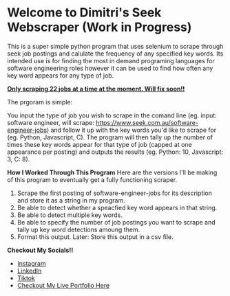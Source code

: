 # Welcome to Dimitri's Seek Webscraper (Work in Progress)

This is a super simple python program that uses selenium to scrape through seek job postings and calulate the frequency of any specified key words. Its intended use is for finding the most in demand programing languages for software engineering roles however it can be used to find how often any key word appears for any type of job.

<ins>**Only scraping 22 jobs at a time at the moment. Will fix soon!!**</ins>

The prgoram is simple:

You input the type of job you wish to scrape in the comand line (eg. input: software engineer, will scrape: https://www.seek.com.au/software-engineer-jobs) and follow it up with the key words you'd like to scrape for (eg. Python, Javascript, C). The program will then tally up the number of times these key words appear for that type of job (capped at one appearance per posting) and outputs the results (eg. Python: 10, Javascript: 3, C: 8).

**How I Worked Through This Program**
Here are the versions I'll be making of this program to eventually get a fully functioning scraper.
1. Scrape the first posting of software-engineer-jobs for its description and store it as a string in my program.
2. Be able to detect whether a speacfied key word appears in that string.
3. Be able to detect multiple key words.
4. Be able to specify the number of job postings you want to scrape and tally up key word detections amoung them.
5. Format this output.
Later: Store this output in a csv file.


**Checkout My Socials!!**
- [Instagram](https://www.instagram.com/dimitri_petrakis)
- [LinkedIn](https://www.linkedin.com/in/dimitrios-petrakis-719443269/)
- [Tiktok](https://www.tiktok.com/@dimitri_petrakis)
- [Checkout My Live Portfolio Here](https://dimitripetrakis.com/)
